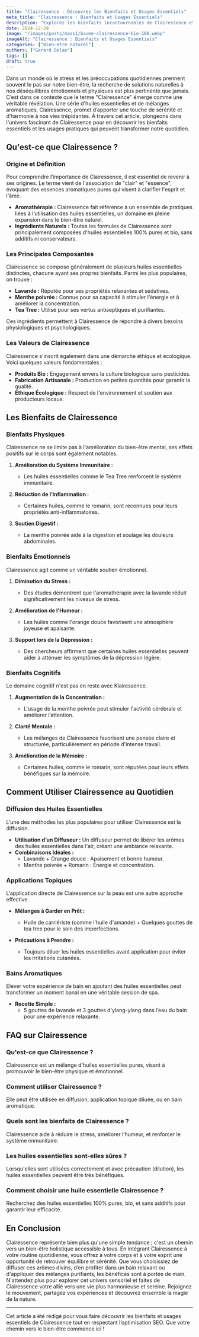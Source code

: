 ```yaml
---
title: "Clairessence : Découvrez les Bienfaits et Usages Essentiels"
meta_title: "Clairessence : Bienfaits et Usages Essentiels"
description: "Explorez les bienfaits incontournables de Clairessence et apprenez à l'intégrer dans votre quotidien pour un bien-être total."
date: 2024-12-29
image: "/images/posts/mass1/baume-clairessence-bio-100.webp"
imageAlt: "Clairessence : Bienfaits et Usages Essentiels"
categories: ["Bien-etre naturel"]
authors: ["Gerard Delao"]
tags: []
draft: true
---
```


Dans un monde où le stress et les préoccupations quotidiennes prennent souvent le pas sur notre bien-être, la recherche de solutions naturelles à nos déséquilibres émotionnels et physiques est plus pertinente que jamais. C’est dans ce contexte que le terme "Clairessence" émerge comme une véritable révélation. Une série d'huiles essentielles et de mélanges aromatiques, Clairessence, promet d’apporter une touche de sérénité et d’harmonie à nos vies trépidantes. À travers cet article, plongeons dans l'univers fascinant de Clairessence pour en découvrir les bienfaits essentiels et les usages pratiques qui peuvent transformer notre quotidien.

## Qu'est-ce que Clairessence ?

### Origine et Définition
Pour comprendre l’importance de Clairessence, il est essentiel de revenir à ses origines. Le terme vient de l'association de "clair" et "essence", évoquant des essences aromatiques pures qui visent à clarifier l'esprit et l'âme.

- **Aromathérapie :** Clairessence fait référence à un ensemble de pratiques liées à l’utilisation des huiles essentielles, un domaine en pleine expansion dans le bien-être naturel.
- **Ingrédients Naturels :** Toutes les formules de Clairessence sont principalement composées d'huiles essentielles 100% pures et bio, sans additifs ni conservateurs.
  
### Les Principales Composantes
Clairessence se compose généralement de plusieurs huiles essentielles distinctes, chacune ayant ses propres bienfaits. Parmi les plus populaires, on trouve :

- **Lavande :** Réputée pour ses propriétés relaxantes et sédatives.
- **Menthe poivrée :** Connue pour sa capacité à stimuler l'énergie et à améliorer la concentration.
- **Tea Tree :** Utilisé pour ses vertus antiseptiques et purifiantes.

Ces ingrédients permettent à Clairessence de répondre à divers besoins physiologiques et psychologiques.

### Les Valeurs de Clairessence
Clairessence s'inscrit également dans une démarche éthique et écologique. Voici quelques valeurs fondamentales :

- **Produits Bio :** Engagement envers la culture biologique sans pesticides.
- **Fabrication Artisanale :** Production en petites quantités pour garantir la qualité.
- **Éthique Écologique :** Respect de l'environnement et soutien aux producteurs locaux.

## Les Bienfaits de Clairessence

### Bienfaits Physiques
Clairessence ne se limite pas à l'amélioration du bien-être mental, ses effets positifs sur le corps sont également notables.

1. **Amélioration du Système Immunitaire :**
   - Les huiles essentielles comme le Tea Tree renforcent le système immunitaire.
   
2. **Réduction de l’Inflammation :**
   - Certaines huiles, comme le romarin, sont reconnues pour leurs propriétés anti-inflammatoires.

3. **Soutien Digestif :**
   - La menthe poivrée aide à la digestion et soulage les douleurs abdominales.

### Bienfaits Émotionnels
Clairessence agit comme un véritable soutien émotionnel.

1. **Diminution du Stress :**
   - Des études démontrent que l'aromathérapie avec la lavande réduit significativement les niveaux de stress.

2. **Amélioration de l'Humeur :**
   - Les huiles comme l'orange douce favorisent une atmosphère joyeuse et apaisante.
   
3. **Support lors de la Dépression :**
   - Des chercheurs affirment que certaines huiles essentielles peuvent aider à atténuer les symptômes de la dépression légère.

### Bienfaits Cognitifs
Le domaine cognitif n'est pas en reste avec Klairessence.

1. **Augmentation de la Concentration :**
   - L'usage de la menthe poivrée peut stimuler l'activité cérébrale et améliorer l’attention.

2. **Clarté Mentale :**
   - Les mélanges de Clairessence favorisent une pensée claire et structurée, particulièrement en période d'intense travail.

3. **Amélioration de la Mémoire :**
   - Certaines huiles, comme le romarin, sont réputées pour leurs effets bénéfiques sur la mémoire.

## Comment Utiliser Clairessence au Quotidien

### Diffusion des Huiles Essentielles
L'une des méthodes les plus populaires pour utiliser Clairessence est la diffusion.

- **Utilisation d’un Diffuseur :** Un diffuseur permet de libérer les arômes des huiles essentielles dans l'air, créant une ambiance relaxante.
- **Combinaisons Idéales :** 
  - Lavande + Orange douce : Apaisement et bonne humeur.
  - Menthe poivrée + Romarin : Énergie et concentration.

### Applications Topiques
L’application directe de Clairessence sur la peau est une autre approche effective.

- **Mélanges à Garder en Prêt :**
  - Huile de carriériste (comme l'huile d'amande) + Quelques gouttes de tea tree pour le soin des imperfections.
  
- **Précautions à Prendre :**
  - Toujours diluer les huiles essentielles avant application pour éviter les irritations cutanées.

### Bains Aromatiques
Élever votre expérience de bain en ajoutant des huiles essentielles peut transformer un moment banal en une véritable session de spa.

- **Recette Simple :**
  - 5 gouttes de lavande et 3 gouttes d'ylang-ylang dans l’eau du bain pour une expérience relaxante.

## FAQ sur Clairessence

### Qu'est-ce que Clairessence ?
Clairessence est un mélange d'huiles essentielles pures, visant à promouvoir le bien-être physique et émotionnel.

### Comment utiliser Clairessence ?
Elle peut être utilisée en diffusion, application topique diluée, ou en bain aromatique.

### Quels sont les bienfaits de Clairessence ?
Clairessence aide à réduire le stress, améliorer l’humeur, et renforcer le système immunitaire.

### Les huiles essentielles sont-elles sûres ?
Lorsqu'elles sont utilisées correctement et avec précaution (dilution), les huiles essentielles peuvent être très bénéfiques.

### Comment choisir une huile essentielle Clairessence ?
Recherchez des huiles essentielles 100% pures, bio, et sans additifs pour garantir leur efficacité.

## En Conclusion
Clairessence représente bien plus qu'une simple tendance ; c'est un chemin vers un bien-être holistique accessible à tous. En intégrant Clairessence à votre routine quotidienne, vous offrez à votre corps et à votre esprit une opportunité de retrouver équilibre et sérénité. Que vous choisissiez de diffuser ces arômes divins, d’en profiter dans un bain relaxant ou d'appliquer des mélanges purifiants, les bénéfices sont à portée de main. N'attendez plus pour explorer cet univers sensoriel et faites de Clairessence votre allié vers une vie plus harmonieuse et sereine. Rejoignez le mouvement, partagez vos expériences et découvrez ensemble la magie de la nature.

---

Cet article a été rédigé pour vous faire découvrir les bienfaits et usages essentiels de Clairessence tout en respectant l’optimisation SEO. Que votre chemin vers le bien-être commence ici !

